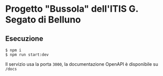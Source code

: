 # Progetto "Bussola" dell'ITIS G. Segato di Belluno

## Esecuzione
```
$ npm i
$ npm run start:dev
```

Il servizio usa la porta `3000`, la documentazione OpenAPI è disponibile su `/docs`
